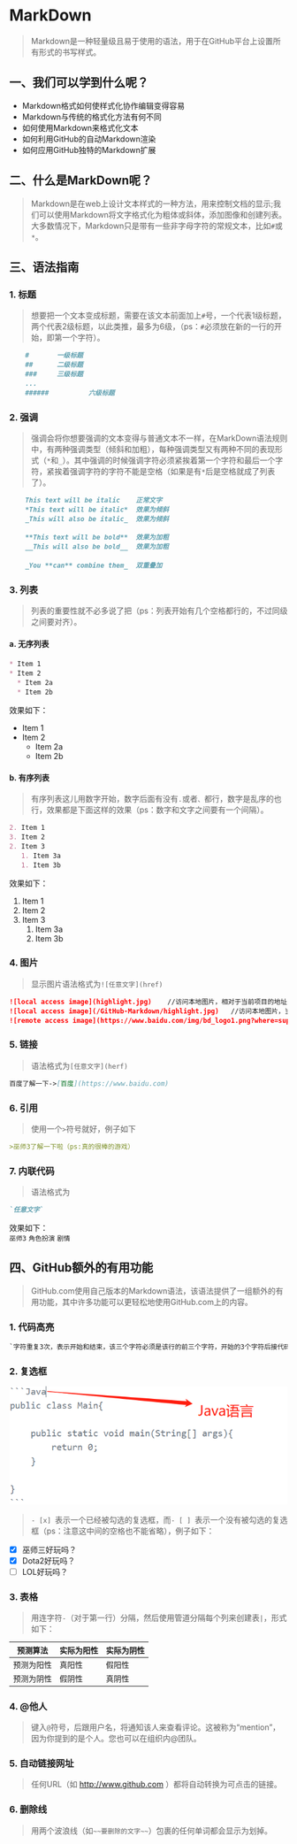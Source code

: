 # MarkDown 
>Markdown是一种轻量级且易于使用的语法，用于在GitHub平台上设置所有形式的书写样式。
## 一、我们可以学到什么呢？
* Markdown格式如何使样式化协作编辑变得容易
* Markdown与传统的格式化方法有何不同
* 如何使用Markdown来格式化文本
* 如何利用GitHub的自动Markdown渲染
* 如何应用GitHub独特的Markdown扩展
## 二、什么是MarkDown呢？
>Markdown是在web上设计文本样式的一种方法，用来控制文档的显示;我们可以使用Markdown将文字格式化为粗体或斜体，添加图像和创建列表。大多数情况下，Markdown只是带有一些非字母字符的常规文本，比如`#`或`*`。
## 三、语法指南  
### 1. 标题  
>想要把一个文本变成标题，需要在该文本前面加上`#`号，一个代表1级标题，两个代表2级标题，以此类推，最多为6级，（ps：`#`必须放在新的一行的开始，即第一个字符）。
```markdown
	#		一级标题
	##		二级标题
	###		三级标题
	...
	######          六级标题
```  
### 2. 强调
>强调会将你想要强调的文本变得与普通文本不一样，在MarkDown语法规则中，有两种强调类型（倾斜和加粗），每种强调类型又有两种不同的表现形式（`*`和`_`）。其中强调的时候强调字符必须紧挨着第一个字符和最后一个字符，紧挨着强调字符的字符不能是空格（如果是有`*`后是空格就成了列表了）。
```markdown
	This text will be italic	正常文字
	*This text will be italic*	效果为倾斜
	_This will also be italic_	效果为倾斜

	**This text will be bold**	效果为加粗
	__This will also be bold__	效果为加粗

	_You **can** combine them_	双重叠加
```
### 3. 列表
>列表的重要性就不必多说了把（ps：列表开始有几个空格都行的，不过同级之间要对齐）。
#### a. 无序列表
```markdown
* Item 1
* Item 2
  * Item 2a
  * Item 2b
```
效果如下：  
* Item 1
* Item 2
  * Item 2a
  * Item 2b
#### b. 有序列表
>有序列表这儿用数字开始，数字后面有没有`.`或者`、`都行，数字是乱序的也行，效果都是下面这样的效果（ps：数字和文字之间要有一个间隔）。
```markdown
2. Item 1
3. Item 2
2. Item 3
   1. Item 3a
   1. Item 3b
```
效果如下：  
1. Item 1
1. Item 2
1. Item 3
   1. Item 3a
   1. Item 3b
### 4. 图片
>显示图片语法格式为`![任意文字](href)`  
```markdown
![local access image](highlight.jpg)	//访问本地图片，相对于当前项目的地址，这个是表示本目录下
![local access image](/GitHub-Markdown/highlight.jpg)	//访问本地图片，当前项目的路径
![remote access image](https://www.baidu.com/img/bd_logo1.png?where=super)  //访问互联网上的其他图片
```
### 5. 链接
>语法格式为`[任意文字](herf)`
```markdown
百度了解一下->[百度](https://www.baidu.com)
```
### 6. 引用
>使用一个`>`符号就好，例子如下
```markdown
>巫师3了解一下啦（ps:真的很棒的游戏）
```
### 7. 内联代码
>语法格式为
```markdown
`任意文字`
```
> 
效果如下：  
`巫师3` `角色扮演` `剧情`
## 四、GitHub额外的有用功能
>GitHub.com使用自己版本的Markdown语法，该语法提供了一组额外的有用功能，其中许多功能可以更轻松地使用GitHub.com上的内容。
### 1. 代码高亮
```markdown
`字符重复3次，表示开始和结束，该三个字符必须是该行的前三个字符，开始的3个字符后接代码的语言，效果如下： 
```
### 2. 复选框
![highlight image](highlight.jpg)
>`- [x] `表示一个已经被勾选的复选框，而`- [ ] `表示一个没有被勾选的复选框（ps：注意这中间的空格也不能省略），例子如下：  
- [x] 巫师三好玩吗？
- [x] Dota2好玩吗？
- [ ] LOL好玩吗？
### 3. 表格
>用连字符`-`（对于第一行）分隔，然后使用管道分隔每个列来创建表`|`，形式如下：
> 
预测算法 | 实际为阳性 | 实际为阴性
------- | ------------ | ------------- 
预测为阳性 | 真阳性 | 假阳性 
预测为阴性 | 假阴性 | 真阴性
### 4. @他人
>键入`@`符号，后跟用户名，将通知该人来查看评论。这被称为“mention”，因为你提到的是个人。您也可以在组织内@团队。
> 
### 5. 自动链接网址
>任何URL（如 http://www.github.com ）都将自动转换为可点击的链接。
### 6. 删除线
>用两个波浪线（如`~~要删除的文字~~`）包裹的任何单词都会显示为划掉。
